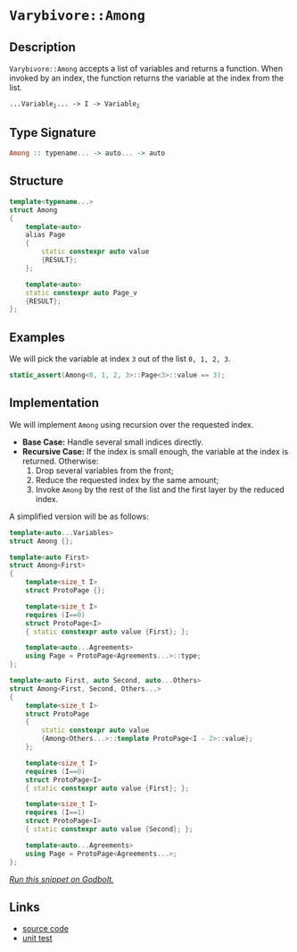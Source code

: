 <!-- Copyright 2024 Feng Mofan
SPDX-License-Identifier: Apache-2.0 -->

# `Varybivore::Among`

## Description

`Varybivore::Among` accepts a list of variables and returns a function.
When invoked by an index, the function returns the variable at the index from the list.

<pre><code>...Variable<sub><i>i</i></sub>... -> I -> Variable<sub><i>i</i></sub></code></pre>

## Type Signature

```Haskell
Among :: typename... -> auto... -> auto
```

## Structure

```C++
template<typename...>
struct Among
{
    template<auto>
    alias Page
    {
        static constexpr auto value 
        {RESULT};
    };

    template<auto>
    static constexpr auto Page_v
    {RESULT};
};
```

## Examples

We will pick the variable at index `3` out of the list `0, 1, 2, 3`.

```C++
static_assert(Among<0, 1, 2, 3>::Page<3>::value == 3);
```

## Implementation

We will implement `Among` using recursion over the requested index.

- **Base Case:** Handle several small indices directly.
- **Recursive Case:** If the index is small enough, the variable at the index is returned. Otherwise:
  1. Drop several variables from the front;
  2. Reduce the requested index by the same amount;
  3. Invoke `Among` by the rest of the list and the first layer by the reduced index.

A simplified version will be as follows:

```C++
template<auto...Variables>
struct Among {};

template<auto First>
struct Among<First>
{
    template<size_t I>
    struct ProtoPage {};

    template<size_t I>
    requires (I==0)
    struct ProtoPage<I>
    { static constexpr auto value {First}; };

    template<auto...Agreements>
    using Page = ProtoPage<Agreements...>::type;
};

template<auto First, auto Second, auto...Others>
struct Among<First, Second, Others...>
{
    template<size_t I>
    struct ProtoPage 
    { 
        static constexpr auto value 
        {Among<Others...>::template ProtoPage<I - 2>::value};
    };

    template<size_t I>
    requires (I==0)
    struct ProtoPage<I>
    { static constexpr auto value {First}; };

    template<size_t I>
    requires (I==1)
    struct ProtoPage<I>
    { static constexpr auto value {Second}; };

    template<auto...Agreements>
    using Page = ProtoPage<Agreements...>;
};
```

[*Run this snippet on Godbolt.*](https://godbolt.org/#z:OYLghAFBqd5QCxAYwPYBMCmBRdBLAF1QCcAaPECAMzwBtMA7AQwFtMQByARg9KtQYEAysib0QXACx8BBAKoBnTAAUAHpwAMvAFYTStJg1DIApACYAQuYukl9ZATwDKjdAGFUtAK4sGIAKz%2BpK4AMngMmAByPgBGmMQBXKQADqgKhE4MHt6%2BIADMKWkZAmER0SxxCf5JdpgOmUIETMQE2T5%2BgbaY9o4Cjc0EpVGx8Ym2TS1tuQUKE4PhwxWj1QCUtqhexMjsHOZ54cjeWADUJnluyLPoWFRn2CYaAIIPjwSYLMkGb2duTF5EADogQA1Zp4JgxegKO4vWbELwOY6PFgCYCnADsVnRABEzlYni83h8vpgfn8iMcAGJ4YizGFPOEIghIlFGH7U2kEenPTEvY7845Ez5Mb7ndIAL0wAH1mQBJbkC46MxHKYioIjKJjATAYrG4vL455PRVCkk/CXSuUKgXETAARy8NMwCmOEHleX12I0Kz5AuVzNV6tQmu1P3d92NApMmKVTUcyGOaAYs0wqmSxGO5NQxwAbmIvDroxYOXScXiMfrDb7%2BaaRaTzlmgQDHsBbe9GARoXkI49FV50kZjiHCx6h2qNVr624W222IIFE27iAQAQAJ7JetVssGl6E97C0W/f7ZksEUiZ4/HIR1AToc%2BNoEAeQICHiXZ7/pZqPZNNm5%2BvSZ3scz6vrSi7druvKRjW%2B5mmKeCSjKxzhtWsbwiq47BpOpzQbqOG9oqfpxngCZJimaYZlmub5oWuGKkWyLfucIFvuB2DLrWbxjkGw5hscAC0xxmEuIB5t4pLboa9GSbuuGcVOFpIShuG2g6Toum6Zyet6qGfoGE6hucykEfyRaxiKJGJgI5HpheFJiQWuqntGlYVniskmYKsF1uaCGWsh1r8qpjq2hp7qelwPq4XpmG8UZgV4bMFmkdZbwUXZ2YOYWmIAbeLnlvlO4EnJ3mHg%2Bzatpg7bzgl/bhGiw6nKO%2BlYYZ06VdVnZse5BIycVjwAPQAFQjaNY0DS8w0jQAKtgQjTaNE1PFNY3jR5ewHEcI4XAI2zJJ23KwsRyBSkwChKC0ECMWy5waOeSRCeeeQiXFbjPd2y5ZU1nrHHkPpFY8HBrLQnD%2BLwfgcFopCoJwbjWNYSobFshZmHkPCkAQmhA2sADWASSACGiSFw6J5Bo/gaGYABsVNmAAHHT%2BicJIvAsBIGh3RDUMwxwvAKCAd2Y5DQOkHAsAwIgIAbAQyT/OQlBoB8dDxJErA7KodNU/xVOSMcwDIAmUgAmYvCYPgRDEHg6B6PwggiGI7BSDIgiKCo6jC6QuhJAA7sQTDJJwPDA6D4NY9DnCPv8svMqgVDHBrWs63rBvHEbZiuh4Sv0BmeyRbwQtaGsEBIIryTK2QFAQKX5cgMAUhmHwdBvLSlAxGHMThM0q6B7wHfMMQq6PjE2h1EL6OK3OBCPgwtDdx7WAxF4wC/LQtD89wvBYCwhjAOI89OvUObOmHqZ1P8Ozo%2BEbwgx7tB4DEfsDx4WBhwQltsxvpBH8QMRpJg2LvB3nfIwWM1hUAMMABQwI8CYG9o%2BDcEN0a22EKIcQTtkGuzUGHL2%2Bgd4oHhpYfQ99%2BaQDWKgfamR178SuFpUwlhrBmG5t/S2WASEQDWLUeozgICuCmH4JIoQFjlEqHoVI6RehZE8O0URRQJFDGEaMGo3RR4NDmHwvQnCJH9BaPIkYCQahqKkbkAxAxdFLH0RwpG2wJDBw4GDUgXNeA83jprbWut9aGwJunCAuBCAkFOKjPOGNQFrFfEwLACR2GkDxpIPIAIACceR0SSCJmYSQVMOb%2BCpvEpmHAWakDZmjAEVMuBUzpvEumpT/DE38IkqmDiw48z5gLYJwsi4S2LlLKOctK7V2zqrNgnBmgsBzOifiTBEwGEHFweJAIuCE1NubEgVsbayHtmg6QGClBYI9roBuvt/Y91sfYxx4cOCRxlv8Y4sdMzEBGWMiZhwd6p1mfMjQGdUBZ3iAEvIZgVj51AaLEunyy7Z3llXEFNdhmjP4k8owMyuB3RoLQZu/MIBtw9n3LuPdSBYoHkPEeDgcUTw7NPWeYcF5LxXmvHFW8gE7ChvgW0h9j4e1Psgc%2BOKr7dDDnfB%2BXdn4Mvzu/HF39f5KAAdvIwwDQBtL4BAqBMC4EIJxcg9ZjtNmyEwe7KGezcEgLoVYQhfK2FkIodZTg1CCDoFoQQiwjCnHMKtsfUhXQeiZBcAwdwRj%2BHBC9WYkRSQxHFEkTkX1wa5FCL0Ro5RXCGDaNaD6mN7q%2BhzADYo8YAx1EmJ0VG8xNj1ibGsZFXJJzGmcFufc8ZkznkzLmYTV0viLY/KCQXbGpAwkRMoLY/JhTZlE3RLU9EpNJBpJ1kkU5TTbAtLbe0%2BAnTpbR3BX0lWashl3KTiwBQOYEw5jrSSWYiy/EsNWXbVBGrnbyG2TqnQ%2BRSAHIDhvY5ocPY8wudHa5cdhmbu3bu/ddZZgfK%2BTnVGf0AVys6SuiuCtIXZ1EsgZIyQpR7viVKA9BBTobs2U3N8rd26dwHjivFg9h6j2JZ8yeZK56MswIvZeYgaWfzpdKoVpAmUqKPuvKG7LOWf25TfKGfLH6rkFa/EVn8xV/0lUA%2BqgLwFakVbA%2BBjBVVrPPRITVLtr3YLvVM4wdqiExFNdDc1yZOADSuPg%2BhlgHXQydaw%2BAHDY0SM9d6sNehBFlGjUG2RmRs2FHEZkdN%2Bi3UqNTVmpNSiU3xrTXmwNmbJiRYS/MLz%2BaS0KCsY7Z9DTX0Vu/brLdO7cz/reIBnxSyQNo3%2Ba0wuoTMDhNGFEm%2BvaQBmFmXkPIgQiaIo0B19EZScvc04M0wWITokgEkP4BJ/g6bU3iZIeJpMklcAKDfPIL6hu8xq%2B2m%2BJtBtOOG9tlYaxv7pGcJIIAA%3D%3D)

## Links

- [source code](../../../../conceptrodon/varybivore/among.hpp)
- [unit test](../../../../tests/unit/varybivore/among.test.hpp)
